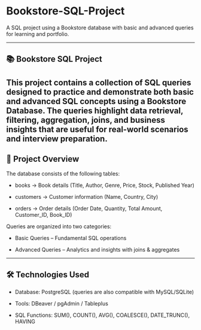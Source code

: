 # Bookstore-SQL-Project
A SQL project using a Bookstore database with basic and advanced queries for learning and portfolio.

---
## 📚 Bookstore SQL Project

This project contains a collection of SQL queries designed to practice and demonstrate both basic and advanced SQL concepts using a Bookstore Database.
The queries highlight data retrieval, filtering, aggregation, joins, and business insights that are useful for real-world scenarios and interview preparation.
---
## 📌 Project Overview

The database consists of the following tables:

- books → Book details (Title, Author, Genre, Price, Stock, Published Year)

- customers → Customer information (Name, Country, City)

- orders → Order details (Order Date, Quantity, Total Amount, Customer_ID, Book_ID)

Queries are organized into two categories:

- Basic Queries – Fundamental SQL operations

- Advanced Queries – Analytics and insights with joins & aggregates

---
## 🛠️ Technologies Used

- Database: PostgreSQL (queries are also compatible with MySQL/SQLite)

- Tools: DBeaver / pgAdmin / Tableplus

- SQL Functions: SUM(), COUNT(), AVG(), COALESCE(), DATE_TRUNC(), HAVING

